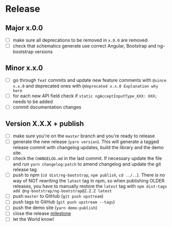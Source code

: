 # Release

## Major x.0.0
* [ ] make sure all deprecations to be removed in `x.0.0` are removed
* [ ] check that schematics generate use correct Angular, Bootstrap and ng-bootstrap versions

## Minor x.x.0
* [ ] go through `feat` commits and update new feature comments with `@since x.x.0` and deprecated ones with `@deprecated x.x.0 Explanation why here`
* [ ] for each new API field check if `static ngAcceptInputType_XXX: XXX;` needs to be added
* [ ] commit documentation changes

## Version X.X.X + publish

* [ ] make sure you're on the `master` branch and you're ready to release
* [ ] generate the new release (`yarn version`). This will generate a tagged release commit with changelog updates, build the library and the demo site.
* [ ] check the `CHANGELOG.md` in the last commit. If necessary update the file and run `yarn changelog:patch` to amend changelog and update the git release tag.
* [ ] push to npm (`cd dist/ng-bootstrap`, `npm publish`, `cd ../..`). There is no way of NOT rewriting the `latest` tag in npm, so when publishing OLDER releases, you have to manually restore the `latest` tag with `npm dist-tags add @ng-bootstrap/ng-bootstrap@Z.Z.Z latest`
* [ ] push `master` to GitHub (`git push upstream`)
* [ ] push tags to GitHub (`git push upstream --tags`)
* [ ] push the demo site (`yarn demo:publish`)
* [ ] close the release [milestone](https://github.com/ng-bootstrap/ng-bootstrap/milestones)
* [ ] let the World know!